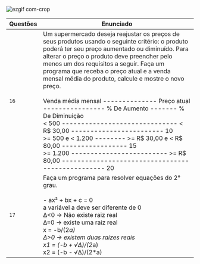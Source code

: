 ![ezgif com-crop](https://user-images.githubusercontent.com/125037138/224165063-0c500cd0-c902-426c-987e-c99c45b1a779.jpg)

| Questões | Enunciado |
| ------------- | ------------- |
| `16`  | Um supermercado deseja reajustar os preços de seus produtos usando o seguinte critério: o produto poderá ter seu preço aumentado ou diminuído. Para alterar o preço o produto deve preencher pelo menos um dos requisitos a seguir. Faça um programa que receba o preço atual e a venda mensal média do produto, calcule e mostre o novo preço. <br> <br>  Venda média mensal -------------- Preço atual ---------------- % De Aumento ------- % De Diminuição <br> < 500 ------------------------------ < R$ 30,00 ------------------------ 10  <br> >= 500 e < 1.200 -------- >= R$ 30,00 e < R$ 80,00  ----------------- 15 <br>  >= 1.200 ------------------------- >= R$ 80,00  -------------------------------------------------  20
| `17`  | Faça um programa para resolver equações do 2° grau. <br> <br> - ax² + bx + c = 0 <br>  a variável a deve ser diferente de 0 <br>  Δ<0 -> Não existe raiz real <br>  Δ=0 -> existe uma raiz real <br> x = -b/(2*a) <br>  Δ>0 -> existem duas raízes reais <br> x1 = (-b + √Δ)/(2*a) <br> x2 = (-b - √Δ)/(2*a)  |
